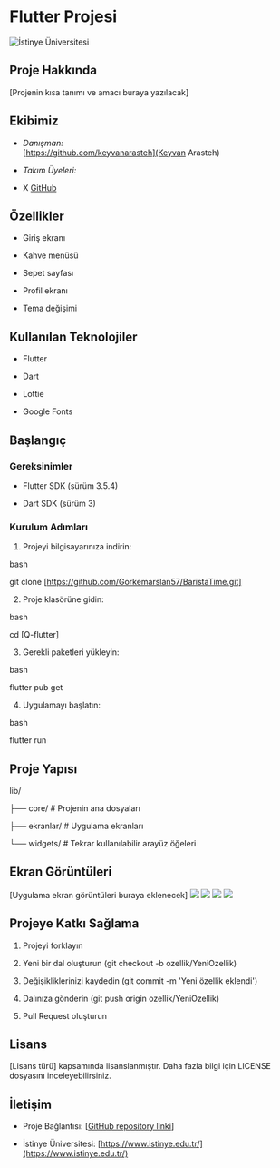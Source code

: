 # Flutter Projesi

  

![İstinye Üniversitesi](https://www.unitededucation.com/linklogoch/istinye-university-logo.png)

  

## Proje Hakkında

[Projenin kısa tanımı ve amacı buraya yazılacak]

  

## Ekibimiz

-  *Danışman:*  
[https://github.com/keyvanarasteh](Keyvan Arasteh)


-  *Takım Üyeleri:*

- X [GitHub](https://github.com/Gorkemarslan57)

  

## Özellikler

- Giriş ekranı

- Kahve menüsü

- Sepet sayfası

- Profil ekranı

- Tema değişimi


  
## Kullanılan Teknolojiler

- Flutter

- Dart

- Lottie

- Google Fonts 
  

## Başlangıç

  

### Gereksinimler

- Flutter SDK (sürüm 3.5.4)

- Dart SDK (sürüm 3)


  

### Kurulum Adımları

1. Projeyi bilgisayarınıza indirin:

bash

git  clone [https://github.com/Gorkemarslan57/BaristaTime.git]



  

2. Proje klasörüne gidin:

bash

cd [Q-flutter]



  

3. Gerekli paketleri yükleyin:

bash

flutter  pub  get



  

4. Uygulamayı başlatın:

bash

flutter  run



  

## Proje Yapısı



lib/

├── core/ # Projenin ana dosyaları

├── ekranlar/ # Uygulama ekranları

└── widgets/ # Tekrar kullanılabilir arayüz öğeleri



  

## Ekran Görüntüleri

[Uygulama ekran görüntüleri buraya eklenecek]
![](assets/images/UygulamaEkranları/CoffeeMenu.png)
![](assets/images/UygulamaEkranları/AboutScreen.png)
![](assets/images/UygulamaEkranları/Profile.screen.png)
![](assets/images/UygulamaEkranları/VoiceScreen.png)

  


## Projeye Katkı Sağlama

1. Projeyi forklayın

2. Yeni bir dal oluşturun (git checkout -b ozellik/YeniOzellik)

3. Değişikliklerinizi kaydedin (git commit -m 'Yeni özellik eklendi')

4. Dalınıza gönderin (git push origin ozellik/YeniOzellik)

5. Pull Request oluşturun

  

## Lisans

[Lisans türü] kapsamında lisanslanmıştır. Daha fazla bilgi için LICENSE dosyasını inceleyebilirsiniz.

  

## İletişim

- Proje Bağlantısı: [[GitHub repository linki](https://github.com/Gorkemarslan57/BaristaTime.git)]

- İstinye Üniversitesi: [https://www.istinye.edu.tr/](https://www.istinye.edu.tr/)